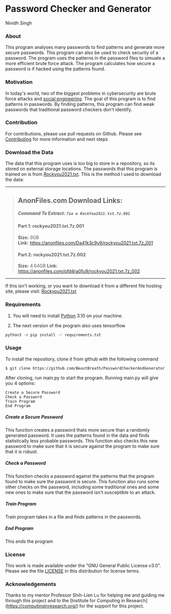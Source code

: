 # Password Checker and Generator
Nividh Singh

### About

This program analyses many passwords to find patterns and generate more secure passwords. This program can also be used to check security of a password. The program uses the patterns in the password files to simuate a more efficient brute force attack. The program calculates how secure a password is if hacked using the patterns found. 

### Motivation

In today's world, two of the biggest problems in cybersecurity are brute force attacks and [social engineering](https://www.imperva.com/learn/application-security/social-engineering-attack/#:~:text=Social%20engineering%20is%20the%20term,or%20giving%20away%20sensitive%20information). The goal of this program is to find patterns in passwords. By finding patterns, this program can find weak passwords that traditional password checkers don't identify.  

### Contribution

For contributions, please use pull requests on Github. Please see [Contributing](Contributing.md) for more information and next steps

### Download the Data

The data that this program uses is too big to store in a repository, so its stored on external storage locations. The passwords that this program is trained on is from [Rockyou2021.txt](https://github.com/ohmybahgosh/RockYou2021.txt). This is the method I used to download the data: 

---

>## AnonFiles.com Download Links:
>##### Command To Extract:  `7za e RockYou2021.txt.7z.001`
>#### **Part 1:**  rockyou2021.txt.7z.001  
>**Size:** 9GB  
>**Link:**  https://anonfiles.com/Da41k3c9y9/rockyou2021.txt.7z_001  
>
>#### **Part 2:**  rockyou2021.txt.7z.002  
>**Size:** 4.64GB
>**Link:**  https://anonfiles.com/pfd4ra0fu9/rockyou2021.txt.7z_002
---
If this isn't working, or you want to download it from a different file hosting site, please visit: [Rockyou2021.txt](https://github.com/ohmybahgosh/RockYou2021.txt)

### Requirements

1. You will need to install [Python](https://www.python.org/) 3.10 on your machine.

2. The next version of the program also uses tensorflow

```bash
python3 -m pip install -r requirements.txt
```

### Usage

To install the repository, clone it from github with the following command

	$ git clone https://github.com/BeastBreath/PasswordCheckerAndGenerator

After cloning, run main.py to start the program. Running main.py will give you 4 options:

```
Create a Secure Password
Check a Password
Train Program
End Program
```

##### Create a Secure Password
This function creates a password thats more secure than a randomly generated password. It uses the patterns found in the data and finds statistically less probable passwords. This function also checks this new password to make sure that it is secure against the program to make sure that it is robust.

##### Check a Password
This function checks a password against the patterns that the program found to make sure the password is secure. This function also runs some other checks on the password, including some traditional ones and some new ones to make sure that the password isn't susceptible to an attack.

##### Train Program
Train program takes in a file and finds patterns in the passwords. 

##### End Program
This ends the program

### License
This work is made available under the "GNU General Public License v3.0". Please see the file [LICENSE](LICENSE) in this distribution for license terms.


### Acknowledgements

Thanks to my mentor Professor Shih-Lien Lu for helping me and guiding me through this project and to the [Institute for Computing in Research] (https://computinginresearch.org/) for the support for this project.
